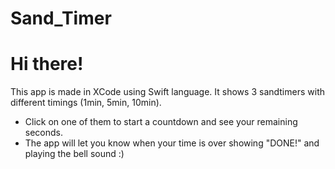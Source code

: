 # Sand_Timer

# Hi there!

This app is made in XCode using Swift language. 
It shows 3 sandtimers with different timings (1min, 5min, 10min).
- Click on one of them to start a countdown and see your remaining seconds.
- The app will let you know when your time is over showing "DONE!" and playing the bell sound  :)
